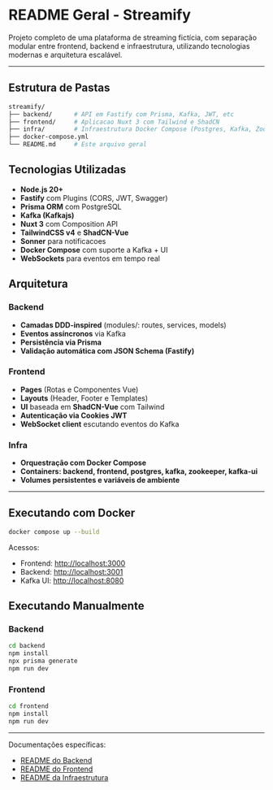 # README Geral - Streamify

Projeto completo de uma plataforma de streaming fictícia, com separação modular entre frontend, backend e infraestrutura, utilizando tecnologias modernas e arquitetura escalável.

---

## Estrutura de Pastas

```bash
streamify/
├── backend/      # API em Fastify com Prisma, Kafka, JWT, etc
├── frontend/     # Aplicacao Nuxt 3 com Tailwind e ShadCN
├── infra/        # Infraestrutura Docker Compose (Postgres, Kafka, Zookeeper, Kafka UI)
├── docker-compose.yml
└── README.md     # Este arquivo geral
```

## Tecnologias Utilizadas

- **Node.js 20+**
- **Fastify** com Plugins (CORS, JWT, Swagger)
- **Prisma ORM** com PostgreSQL
- **Kafka (Kafkajs)**
- **Nuxt 3** com Composition API
- **TailwindCSS v4** e **ShadCN-Vue**
- **Sonner** para notificacoes
- **Docker Compose** com suporte a Kafka + UI
- **WebSockets** para eventos em tempo real

## Arquitetura

### Backend

- **Camadas DDD-inspired** (modules/: routes, services, models)
- **Eventos assíncronos** via Kafka
- **Persistência via Prisma**
- **Validação automática com JSON Schema (Fastify)**

### Frontend

- **Pages** (Rotas e Componentes Vue)
- **Layouts** (Header, Footer e Templates)
- **UI** baseada em **ShadCN-Vue** com Tailwind
- **Autenticação via Cookies JWT**
- **WebSocket client** escutando eventos do Kafka

### Infra

- **Orquestração com Docker Compose**
- **Containers: backend, frontend, postgres, kafka, zookeeper, kafka-ui**
- **Volumes persistentes e variáveis de ambiente**

---

## Executando com Docker

```bash
docker compose up --build
```

Acessos:

- Frontend: [http://localhost:3000](http://localhost:3000)
- Backend: [http://localhost:3001](http://localhost:3001)
- Kafka UI: [http://localhost:8080](http://localhost:8080)

## Executando Manualmente

### Backend

```bash
cd backend
npm install
npx prisma generate
npm run dev
```

### Frontend

```bash
cd frontend
npm install
npm run dev
```

---

Documentações específicas:

- [README do Backend](./backend/README.md)
- [README do Frontend](./frontend/README.md)
- [README da Infraestrutura](./infra/README.md)

